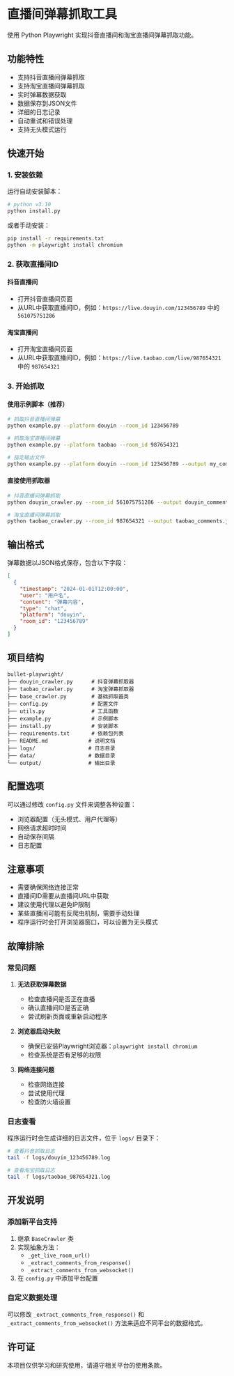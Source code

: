 # 直播间弹幕抓取工具

使用 Python Playwright 实现抖音直播间和淘宝直播间弹幕抓取功能。

## 功能特性

- 支持抖音直播间弹幕抓取
- 支持淘宝直播间弹幕抓取
- 实时弹幕数据获取
- 数据保存到JSON文件
- 详细的日志记录
- 自动重试和错误处理
- 支持无头模式运行

## 快速开始

### 1. 安装依赖

运行自动安装脚本：

```bash
# python v3.10
python install.py
```

或者手动安装：

```bash
pip install -r requirements.txt
python -m playwright install chromium
```

### 2. 获取直播间ID

#### 抖音直播间
- 打开抖音直播间页面
- 从URL中获取直播间ID，例如：`https://live.douyin.com/123456789` 中的 `561075751286`

#### 淘宝直播间
- 打开淘宝直播间页面
- 从URL中获取直播间ID，例如：`https://live.taobao.com/live/987654321` 中的 `987654321`

### 3. 开始抓取

#### 使用示例脚本（推荐）

```bash
# 抓取抖音直播间弹幕
python example.py --platform douyin --room_id 123456789

# 抓取淘宝直播间弹幕
python example.py --platform taobao --room_id 987654321

# 指定输出文件
python example.py --platform douyin --room_id 123456789 --output my_comments.json
```

#### 直接使用抓取器

```bash
# 抖音直播间弹幕抓取
python douyin_crawler.py --room_id 561075751286 --output douyin_comments.json

# 淘宝直播间弹幕抓取
python taobao_crawler.py --room_id 987654321 --output taobao_comments.json
```

## 输出格式

弹幕数据以JSON格式保存，包含以下字段：

```json
[
  {
    "timestamp": "2024-01-01T12:00:00",
    "user": "用户名",
    "content": "弹幕内容",
    "type": "chat",
    "platform": "douyin",
    "room_id": "123456789"
  }
]
```

## 项目结构

```
bullet-playwright/
├── douyin_crawler.py      # 抖音弹幕抓取器
├── taobao_crawler.py      # 淘宝弹幕抓取器
├── base_crawler.py        # 基础抓取器类
├── config.py              # 配置文件
├── utils.py               # 工具函数
├── example.py             # 示例脚本
├── install.py             # 安装脚本
├── requirements.txt       # 依赖包列表
├── README.md             # 说明文档
├── logs/                 # 日志目录
├── data/                 # 数据目录
└── output/               # 输出目录
```

## 配置选项

可以通过修改 `config.py` 文件来调整各种设置：

- 浏览器配置（无头模式、用户代理等）
- 网络请求超时时间
- 自动保存间隔
- 日志配置

## 注意事项

- 需要确保网络连接正常
- 直播间ID需要从直播间URL中获取
- 建议使用代理以避免IP限制
- 某些直播间可能有反爬虫机制，需要手动处理
- 程序运行时会打开浏览器窗口，可以设置为无头模式

## 故障排除

### 常见问题

1. **无法获取弹幕数据**
   - 检查直播间是否正在直播
   - 确认直播间ID是否正确
   - 尝试刷新页面或重新启动程序

2. **浏览器启动失败**
   - 确保已安装Playwright浏览器：`playwright install chromium`
   - 检查系统是否有足够的权限

3. **网络连接问题**
   - 检查网络连接
   - 尝试使用代理
   - 检查防火墙设置

### 日志查看

程序运行时会生成详细的日志文件，位于 `logs/` 目录下：

```bash
# 查看抖音抓取日志
tail -f logs/douyin_123456789.log

# 查看淘宝抓取日志
tail -f logs/taobao_987654321.log
```

## 开发说明

### 添加新平台支持

1. 继承 `BaseCrawler` 类
2. 实现抽象方法：
   - `_get_live_room_url()`
   - `_extract_comments_from_response()`
   - `_extract_comments_from_websocket()`
3. 在 `config.py` 中添加平台配置

### 自定义数据处理

可以修改 `_extract_comments_from_response()` 和 `_extract_comments_from_websocket()` 方法来适应不同平台的数据格式。

## 许可证

本项目仅供学习和研究使用，请遵守相关平台的使用条款。 